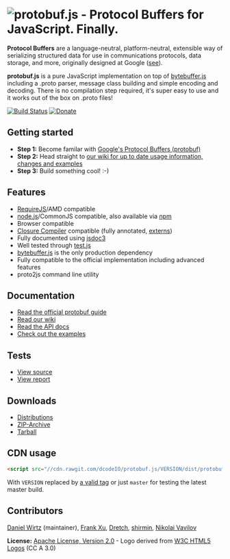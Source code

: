 ![protobuf.js - Protocol Buffers for JavaScript. Finally.](https://raw.github.com/dcodeIO/protobuf.js/master/protobuf.png)
=====================================
**Protocol Buffers** are a language-neutral, platform-neutral, extensible way of serializing structured data for use
in communications protocols, data storage, and more, originally designed at Google ([see](https://developers.google.com/protocol-buffers/docs/overview)).

**protobuf.js** is a pure JavaScript implementation on top of [bytebuffer.js](https://github.com/dcodeIO/bytebuffer.js)
including a .proto parser, message class building and simple encoding and decoding. There is no compilation step
required, it's super easy to use and it works out of the box on .proto files!

[![Build Status](https://travis-ci.org/dcodeIO/protobuf.js.svg?branch=master)](https://travis-ci.org/dcodeIO/protobuf.js)
[![Donate](https://raw.githubusercontent.com/dcodeIO/Long.js/master/donate.png)](https://www.paypal.com/cgi-bin/webscr?cmd=_donations&business=dcode%40dcode.io&item_name=Open%20Source%3A%20protobuf.js)

Getting started
---------------
* **Step 1:** Become familar with [Google's Protocol Buffers (protobuf)](https://developers.google.com/protocol-buffers/docs/overview)
* **Step 2:** Head straight to [our wiki for up to date usage information, changes and examples](https://github.com/dcodeIO/protobuf.js/wiki)
* **Step 3:** Build something cool! :-)

Features
--------
* [RequireJS](http://requirejs.org/)/AMD compatible
* [node.js](http://nodejs.org)/CommonJS compatible, also available via [npm](https://npmjs.org/package/protobufjs)
* Browser compatible
* [Closure Compiler](https://developers.google.com/closure/compiler/) compatible (fully annotated, [externs](https://github.com/dcodeIO/protobuf.js/tree/master/externs))
* Fully documented using [jsdoc3](https://github.com/jsdoc3/jsdoc)
* Well tested through [test.js](https://github.com/dcodeIO/test.js)
* [bytebuffer.js](https://github.com/dcodeIO/bytebuffer.js) is the only production dependency
* Fully compatible to the official implementation including advanced features
* proto2js command line utility

Documentation
-------------
* [Read the official protobuf guide](https://developers.google.com/protocol-buffers/docs/overview)
* [Read our wiki](https://github.com/dcodeIO/protobuf.js/wiki)
* [Read the API docs](http://htmlpreview.github.io/?https://raw.githubusercontent.com/dcodeIO/protobuf.js/master/docs/ProtoBuf.html)
* [Check out the examples](https://github.com/dcodeIO/protobuf.js/tree/master/examples)

Tests
-----
* [View source](https://github.com/dcodeIO/protobuf.js/blob/master/tests/suite.js)
* [View report](https://travis-ci.org/dcodeIO/protobuf.js)

Downloads
---------
* [Distributions](https://github.com/dcodeIO/protobuf.js/tree/master/dist)
* [ZIP-Archive](https://github.com/dcodeIO/protobuf.js/archive/master.zip)
* [Tarball](https://github.com/dcodeIO/protobuf.js/tarball/master)

CDN usage
---------
```html
<script src="//cdn.rawgit.com/dcodeIO/protobuf.js/VERSION/dist/protobuf.js"></script>
```
With `VERSION` replaced by [a valid tag](https://github.com/dcodeIO/protobuf.js/releases) or just `master` for testing
the latest master build.

Contributors
------------
[Daniel Wirtz](https://github.com/dcodeIO) (maintainer), [Frank Xu](https://github.com/yyfrankyy),
[Dretch](https://github.com/Dretch), [shirmin](https://github.com/shirmin), [Nikolai Vavilov](https://github.com/seishun)

**License:** [Apache License, Version 2.0](http://www.apache.org/licenses/LICENSE-2.0.html) - Logo derived from [W3C HTML5 Logos](http://www.w3.org/html/logo/) (CC A 3.0)
